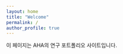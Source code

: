 ```yaml
---
layout: home
title: "Welcome"
permalink: /
author_profile: true
---
```


이 페이지는 AHA의 연구 포트폴리오 사이트입니다.
